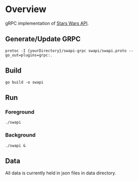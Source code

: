 # Overview
gRPC implementation of [Stars Wars API](https://swapi.co).

## Generate/Update GRPC
```
protoc -I {yourDirectory}/swapi-grpc swapi/swapi.proto --go_out=plugins=grpc:.
```

## Build
```
go build -o swapi
```

## Run
### Foreground
```
./swapi
```
### Background
```
./swapi &
```

## Data
All data is currently held in json files in data directory.